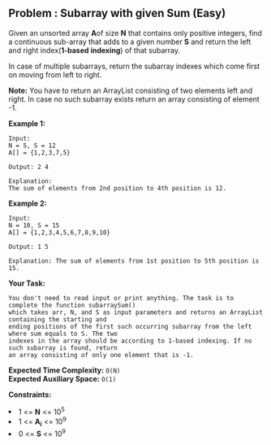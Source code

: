## Problem : Subarray with given Sum (Easy)
Given an unsorted array **A**of size **N** that contains only positive integers, find a continuous sub-array that adds to a given number **S** and return the left and right index(**1-based indexing**) of that subarray.

In case of multiple subarrays, return the subarray indexes which come first on moving from left to right.

**Note:** You have to return an ArrayList consisting of two elements left and right. In case no such subarray exists return an array consisting of element -1.

**Example 1:**
```
Input:
N = 5, S = 12
A[] = {1,2,3,7,5}

Output: 2 4

Explanation: 
The sum of elements from 2nd position to 4th position is 12.
```

**Example 2:**
```
Input:
N = 10, S = 15
A[] = {1,2,3,4,5,6,7,8,9,10}

Output: 1 5

Explanation: The sum of elements from 1st position to 5th position is 15.
```

**Your Task:**
```
You don't need to read input or print anything. The task is to complete the function subarraySum() 
which takes arr, N, and S as input parameters and returns an ArrayList containing the starting and 
ending positions of the first such occurring subarray from the left where sum equals to S. The two 
indexes in the array should be according to 1-based indexing. If no such subarray is found, return 
an array consisting of only one element that is -1.
```

**Expected Time Complexity:** ```O(N)```<br>
**Expected Auxiliary Space:** ```O(1)```

**Constraints:**
<li>1 <= <b>N</b> <= 10<sup>5</sup></li>
<li>1 <= <b>A<sub>i</sub></b> <= 10<sup>9</sup></li>
<li>0 <= <b>S</b> <= 10<sup>9</sup></li>
